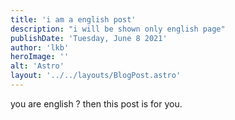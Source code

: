 ```yaml
---
title: 'i am a english post'
description: "i will be shown only english page"
publishDate: 'Tuesday, June 8 2021'
author: 'lkb'
heroImage: ''
alt: 'Astro'
layout: '../../layouts/BlogPost.astro'
---
```


you are english ? then this post is for you.